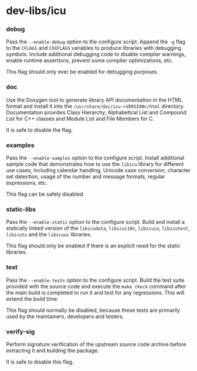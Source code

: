 # dev-libs/icu

### debug
Pass the `--enable-debug` option to the configure script. Append the `-g` flag to the `CFLAGS` and `CXXFLAGS` variables to produce libraries with debugging symbols. Include additional debugging code to disable compiler warnings, enable runtime assertions, prevent some compiler optimizations, etc.

This flag should only ever be enabled for debugging purposes.

### doc
Use the Doxygen tool to generate library API documentation in the HTML format and install it into the `/usr/share/doc/icu-<VERSION>/html` directory. Documentation provides Class Hierarchy, Alphabetical List and Compound List for C++ classes and Module List and File Members for C.

It is safe to disable the flag.

### examples
Pass the `--enable-samples` option to the configure script. Install additional sample code that demonstrates how to use the `libicu` library for different use cases, including calendar handling, Unicode case conversion, character set detection, usage of the number and message formats, regular expressions, etc.

This flag can be safely disabled.

### static-libs
Pass the `--enable-static` option to the configure script. Build and install a statically linked version of the `libicudata`, `libicui18n`, `libicuio`, `libicutest`, `libicutu` and the `libicuuc` libraries.

This flag should only be enabled if there is an explicit need for the static libraries.

### test
Pass the `--enable-tests` option to the configure script. Build the test suite provided with the source code and execute the `make check` command after the main build is completed to run it and test for any regressions. This will extend the build time.

This flag should normally be disabled, because these tests are primarily used by the maintainers, developers and testers.

### verify-sig
Perform signature verification of the upstream source code archive before extracting it and building the package.

It is safe to disable this flag.
